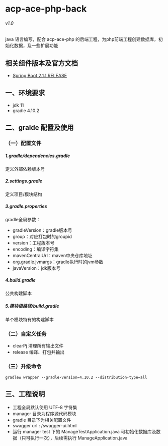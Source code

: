 # acp-ace-php-back 
###### v1.0
java 语言编写，配合 acp-ace-php 的后端工程，为php前端工程创建数据库，初始化数据，及一些扩展功能
## 相关组件版本及官方文档
- [Spring Boot 2.1.1.RELEASE](https://projects.spring.io/spring-boot) 
## 一、环境要求
- jdk 11
- gradle 4.10.2

## 二、gralde 配置及使用
### （一）配置文件
##### 1.gradle/dependencies.gradle
定义外部依赖版本号
    
##### 2.settings.gradle
定义项目/模块结构

##### 3.gradle.properties
gradle全局参数：
- gradleVersion：gradle版本号
- group：对应打包时的groupid
- version：工程版本号
- encoding：编译字符集
- mavenCentralUrl：maven中央仓库地址
- org.gradle.jvmargs：gradle执行时的jvm参数
- javaVersion：jdk版本号
    
##### 4.build.gradle
公共构建脚本 
    
##### 5.模块根路径/build.gradle
单个模块特有的构建脚本

### （二）自定义任务
- clearPj 清理所有输出文件
- release 编译、打包并输出

### （三）升级命令
``
    gradlew wrapper --gradle-version=4.10.2 --distribution-type=all
``

## 三、工程说明
- 工程全局默认使用 UTF-8 字符集
- manager 目录为程序源代码模块
- gradle 目录下为相关配置文件
- swagger url : /swagger-ui.html
- 运行 manager test 下的 ManageTestApplication.java 可初始化数据库及数据（只可执行一次），后续需执行 ManageApplication.java